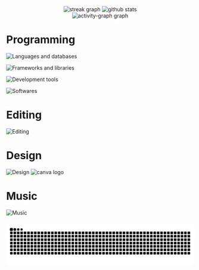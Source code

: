 <div align="center">
  <img src="https://streak-stats.demolab.com?user=Z4ffarani&locale=en&mode=daily&theme=react&hide_border=true&border_radius=10&order=3" height="140" alt="streak graph"  />
  <img src="https://github-readme-stats.vercel.app/api?username=Z4ffarani&show_icons=true&theme=react" height="145" alt="github stats" />
</div>

<div align="center">
  <img src="https://github-readme-activity-graph.vercel.app/graph?username=Z4ffarani&radius=16&theme=react&area=true&order=5&custom_title=Z4ffarani&hide_title=true&hide_border=true" height="223" alt="activity-graph graph"  />
</div>

###

<h1 align="left">Programming</h1>

![Languages and databases](https://skillicons.dev/icons?i=html,css,js,ts,java,python&theme=dark&perline=10)

![Frameworks and libraries](https://skillicons.dev/icons?i=react,next,tailwindcss,spring&theme=dark&perline=10)

![Development tools](https://skillicons.dev/icons?i=git,nodejs,npm&theme=dark&perline=10)

![Softwares](https://skillicons.dev/icons?i=windows,vscode,arduino,postman&theme=dark&perline=10)

###

<h1 align="left">Editing</h1>

![Editing](https://skillicons.dev/icons?i=pr,ae&theme=dark&perline=10)

###

<h1 align="left">Design</h1>

![Design](https://skillicons.dev/icons?i=ai,ps,figma&theme=dark&perline=10)
<img src="https://cdn.simpleicons.org/canva/00C4CC" height="40" alt="canva logo" />

###

<h1 align="left">Music</h1>

![Music](https://skillicons.dev/icons?i=ableton&theme=dark&perline=10)

###

<img src="https://raw.githubusercontent.com/Z4ffarani/Z4ffarani/output/snake.svg" alt="Snake animation" />
